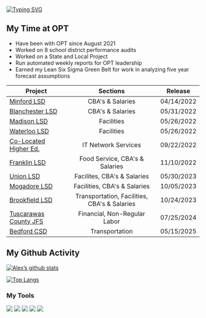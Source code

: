 <a href="https://git.io/typing-svg"><img src="https://readme-typing-svg.demolab.com?font=Fira+Code&weight=900&size=22&duration=3500&pause=200&color=F6F6F6&background=006400&center=true&vCenter=true&multiline=true&repeat=false&random=false&width=435&height=77&lines=Hi,+I'm+Alex;OPT+Performance+Analyst" alt="Typing SVG" /></a>


<!---
ADK-OPT/ADK-OPT is a ✨ special ✨ repository because its `README.md` (this file) appears on your GitHub profile.
You can click the Preview link to take a look at your changes.
--->
## My Time at OPT
- Have been with OPT since August 2021
- Worked on 8 school district performance audits
- Worked on a State and Local Project
- Run automated weekly reports for OPT leadership
- Earned my Lean Six Sigma Green Belt for work in analyzing five year forecast assumptions

| Project        | Sections           | Release  |
| ------------- |:-------------:| :-----:|
| [Minford LSD](https://ohioauditor.gov/auditsearch/Reports/2022/Minford_Local_School_District_22_Performance-Scioto_FINAL.pdf)     | CBA's & Salaries | 	04/14/2022 |
| [Blanchester LSD](https://ohioauditor.gov/auditsearch/Reports/2022/Blanchester_Local_School_District_22_Performance-Clinton_FINAL.pdf)     | CBA's & Salaries      |   05/31/2022 |
| [Madison LSD](https://ohioauditor.gov/auditsearch/Reports/2022/Madison_Local_School_District_22_Performance-Lake_FINAL.pdf) | Facilities      |    05/26/2022 |
| [Waterloo LSD](https://ohioauditor.gov/auditsearch/Reports/2022/Waterloo_Local_School_District_22_Performance-Portage_FINAL.pdf) | Facilities      |    05/26/2022 |
| [Co-Located Higher Ed.](https://ohioauditor.gov/auditsearch/Reports/2022/Co-Located_Institutions_of_Higher_Education_22_Performance-Franklin_FINAL.pdf) | IT Network Services      |    09/22/2022 |
| [Franklin LSD](https://ohioauditor.gov/auditsearch/Reports/2022/Franklin_City_School_District_22_Performance-Warren_FINAL.pdf) | Food Service, CBA's & Salaries      |    11/10/2022	 |
| [Union LSD](https://ohioauditor.gov/auditsearch/Reports/2023/Union_Local_School_District_23_Performance_Butler_FINAL.pdf) | Facilites, CBA's & Salaries      |    05/30/2023	 |
| [Mogadore LSD](https://ohioauditor.gov/auditsearch/Reports/2023/Mogadore_Local_School_District_23_Performance_Summit_FINAL.pdf) | Facilities, CBA's & Salaries      |    10/05/2023	|
| [Brookfield LSD](https://ohioauditor.gov/auditsearch/Reports/2023/Brookfield_Local_School_District_23_Performance_Trumbull_FINAL.pdf) | Transportation, Facilities, CBA's & Salaries      |    10/24/2023	|
| [Tuscarawas County JFS](https://ohioauditor.gov/auditsearch/Reports/2024/Tuscarawas_County_Job_and_Family_Services_24_Performance_Tuscarawas_FINAL.pdf) | Financial, Non-Regular Labor   |    07/25/2024	|
| [Bedford CSD](https://ohioauditor.gov/auditsearch/Reports/2025/Bedford_City_School_District_25_Performance_Cuyahoga_FINAL.pdf) | Transportation   |    05/15/2025	|
## My Github Activity
[![Alex’s github stats](https://github-readme-stats.vercel.app/api?username=ADK-OPT&theme=white-green)](https://github.com/ADK-OPT)

[![Top Langs](https://github-readme-stats.vercel.app/api/top-langs/?username=ADK-OPT&layout=compact&theme=white-green)](https://github.com/ADK-OPT)


### My Tools
![](https://img.shields.io/badge/R-276DC3?style=for-the-badge&logo=r&logoColor=white)
![](https://img.shields.io/badge/RStudio-75AADB?style=for-the-badge&logo=RStudio&logoColor=white)
![](https://img.shields.io/badge/Microsoft_Excel-217346?style=for-the-badge&logo=microsoft-excel&logoColor=white)
![](https://img.shields.io/badge/Microsoft_SharePoint-0078D4?style=for-the-badge&logo=microsoft-sharepoint&logoColor=white)
![](https://img.shields.io/badge/Visual_Studio_Code-0078D4?style=for-the-badge&logo=visual%20studio%20code&logoColor=purple)
![]()

